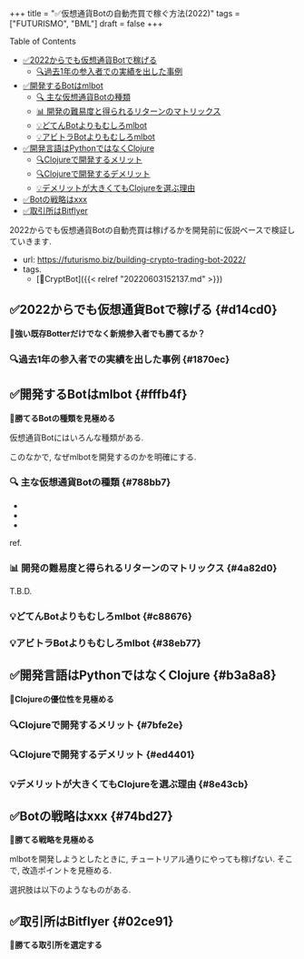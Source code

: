 +++
title = "✅仮想通貨Botの自動売買で稼ぐ方法(2022)"
tags = ["FUTURISMO", "BML"]
draft = false
+++

<div class="ox-hugo-toc toc">

<div class="heading">Table of Contents</div>

- [✅2022からでも仮想通貨Botで稼げる](#d14cd0)
    - [🔍過去1年の参入者での実績を出した事例](#1870ec)
- [✅開発するBotはmlbot](#fffb4f)
    - [<span class="org-todo todo _">🔍</span> 主な仮想通貨Botの種類](#788bb7)
    - [<span class="org-todo todo _">📊</span> 開発の難易度と得られるリターンのマトリックス](#4a82d0)
    - [💡どてんBotよりもむしろmlbot](#c88676)
    - [💡アビトラBotよりもむしろmlbot](#38eb77)
- [✅開発言語はPythonではなくClojure](#b3a8a8)
    - [🔍Clojureで開発するメリット](#7bfe2e)
    - [🔍Clojureで開発するデメリット](#ed4401)
    - [💡デメリットが大きくてもClojureを選ぶ理由](#8e43cb)
- [✅Botの戦略はxxx](#74bd27)
- [✅取引所はBitflyer](#02ce91)

</div>
<!--endtoc-->

2022からでも仮想通貨Botの自動売買は稼げるかを開発前に仮説ベースで検証していきます.

-   url: <https://futurismo.biz/building-crypto-trading-bot-2022/>
-   tags.
    -   [🔖CryptBot]({{< relref "20220603152137.md" >}})


## ✅2022からでも仮想通貨Botで稼げる {#d14cd0}

**📍強い既存Botterだけでなく新規参入者でも勝てるか？**


### 🔍過去1年の参入者での実績を出した事例 {#1870ec}


## ✅開発するBotはmlbot {#fffb4f}

**📍勝てるBotの種類を見極める**

仮想通貨Botにはいろんな種類がある.

このなかで, なぜmlbotを開発するのかを明確にする.


### <span class="org-todo todo _">🔍</span> 主な仮想通貨Botの種類 {#788bb7}

-

-

-

ref.


### <span class="org-todo todo _">📊</span> 開発の難易度と得られるリターンのマトリックス {#4a82d0}

T.B.D.


### 💡どてんBotよりもむしろmlbot {#c88676}


### 💡アビトラBotよりもむしろmlbot {#38eb77}


## ✅開発言語はPythonではなくClojure {#b3a8a8}

**📍Clojureの優位性を見極める**


### 🔍Clojureで開発するメリット {#7bfe2e}


### 🔍Clojureで開発するデメリット {#ed4401}


### 💡デメリットが大きくてもClojureを選ぶ理由 {#8e43cb}


## ✅Botの戦略はxxx {#74bd27}

**📍勝てる戦略を見極める**

mlbotを開発しようとしたときに, チュートリアル通りにやっても稼げない. そこで, 改造ポイントを見極める.

選択肢は以下のようなものがある.


## ✅取引所はBitflyer {#02ce91}

**📍勝てる取引所を選定する**
